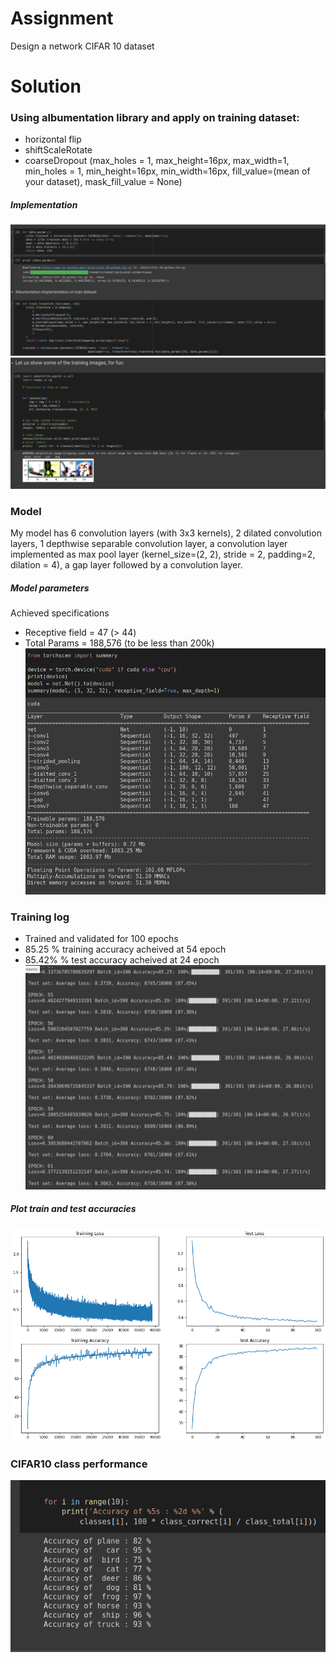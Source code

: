 # Assignment 
Design a network CIFAR 10 dataset 

# Solution
### Using albumentation library and apply on training dataset:
- horizontal flip
- shiftScaleRotate
- coarseDropout (max_holes = 1, max_height=16px, max_width=1, min_holes = 1, min_height=16px, min_width=16px, fill_value=(mean of your dataset), mask_fill_value = None)
##### Implementation
![a1](images/train_trans.png)
![a2](images/train_trans_op.png)

### Model
My model has 6 convolution layers (with 3x3 kernels), 2 dilated convolution layers, 1 depthwise separable convolution layer, a convolution layer implemented as max pool layer (kernel_size=(2, 2), stride = 2, padding=2, dilation = 4), a gap layer followed by a convolution layer. 

##### Model parameters
Achieved specifications
- Receptive field = 47 (> 44) 
- Total Params = 188,576 (to be less than 200k)
![model](images/param.png)

### Training log
- Trained and validated for 100 epochs
- 85.25 % training accuracy acheived at 54 epoch
- 85.42% % test accuracy acheived at 24 epoch
![acc](images/logs.png)
##### Plot train and test accuracies
![plot](images/plots.png)

### CIFAR10 class performance 
![per](images/per.png)
